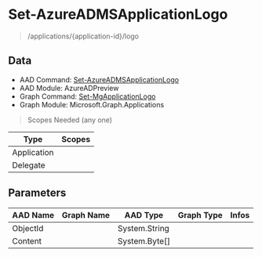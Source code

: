 # Set-AzureADMSApplicationLogo

> /applications/{application-id}/logo

## Data

+ AAD Command: [Set-AzureADMSApplicationLogo](https://docs.microsoft.com/en-us/powershell/module/AzureADPreview/Set-AzureADMSApplicationLogo)
+ AAD Module: AzureADPreview
+ Graph Command: [Set-MgApplicationLogo](https://docs.microsoft.com/en-us/powershell/module/Microsoft.Graph.Applications/Set-MgApplicationLogo)
+ Graph Module: Microsoft.Graph.Applications

> Scopes Needed (any one)

|Type|Scopes|
|---|---|
|Application||
|Delegate||

## Parameters

|AAD Name|Graph Name|AAD Type|Graph Type|Infos|
|---|---|---|---|---|
|ObjectId||System.String|||
|Content||System.Byte[]|||

